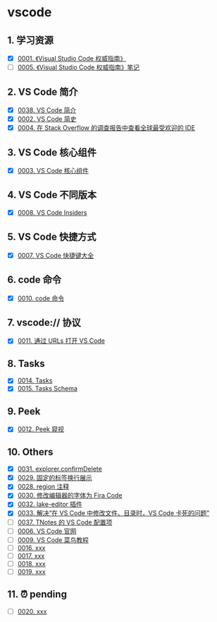 # vscode


## 1. 学习资源

- [x] [0001. 《Visual Studio Code 权威指南》](https://tnotesjs.github.io/TNotes.vscode/notes/0001.%20%E3%80%8AVisual%20Studio%20Code%20%E6%9D%83%E5%A8%81%E6%8C%87%E5%8D%97%E3%80%8B/README)
- [ ] [0005. 《Visual Studio Code 权威指南》笔记](https://tnotesjs.github.io/TNotes.vscode/notes/0005.%20%E3%80%8AVisual%20Studio%20Code%20%E6%9D%83%E5%A8%81%E6%8C%87%E5%8D%97%E3%80%8B%E7%AC%94%E8%AE%B0/README)

## 2. VS Code 简介

- [x] [0038. VS Code 简介](https://tnotesjs.github.io/TNotes.vscode/notes/0038.%20VS%20Code%20%E7%AE%80%E4%BB%8B/README)
- [x] [0002. VS Code 简史](https://tnotesjs.github.io/TNotes.vscode/notes/0002.%20VS%20Code%20%E7%AE%80%E5%8F%B2/README)
- [x] [0004. 在 Stack Overflow 的调查报告中查看全球最受欢迎的 IDE](https://tnotesjs.github.io/TNotes.vscode/notes/0004.%20%E5%9C%A8%20Stack%20Overflow%20%E7%9A%84%E8%B0%83%E6%9F%A5%E6%8A%A5%E5%91%8A%E4%B8%AD%E6%9F%A5%E7%9C%8B%E5%85%A8%E7%90%83%E6%9C%80%E5%8F%97%E6%AC%A2%E8%BF%8E%E7%9A%84%20IDE/README)

## 3. VS Code 核心组件

- [x] [0003. VS Code 核心组件](https://tnotesjs.github.io/TNotes.vscode/notes/0003.%20VS%20Code%20%E6%A0%B8%E5%BF%83%E7%BB%84%E4%BB%B6/README)

## 4. VS Code 不同版本

- [x] [0008. VS Code Insiders](https://tnotesjs.github.io/TNotes.vscode/notes/0008.%20VS%20Code%20Insiders/README)

## 5. VS Code 快捷方式

- [x] [0007. VS Code 快捷键大全](https://tnotesjs.github.io/TNotes.vscode/notes/0007.%20VS%20Code%20%E5%BF%AB%E6%8D%B7%E9%94%AE%E5%A4%A7%E5%85%A8/README)

## 6. code 命令

- [x] [0010. code 命令](https://tnotesjs.github.io/TNotes.vscode/notes/0010.%20code%20%E5%91%BD%E4%BB%A4/README)

## 7. vscode:// 协议

- [x] [0011. 通过 URLs 打开 VS Code](https://tnotesjs.github.io/TNotes.vscode/notes/0011.%20%E9%80%9A%E8%BF%87%20URLs%20%E6%89%93%E5%BC%80%20VS%20Code/README)

## 8. Tasks

- [x] [0014. Tasks](https://tnotesjs.github.io/TNotes.vscode/notes/0014.%20Tasks/README)
- [x] [0015. Tasks Schema](https://tnotesjs.github.io/TNotes.vscode/notes/0015.%20Tasks%20Schema/README)

## 9. Peek

- [x] [0012. Peek 窥视](https://tnotesjs.github.io/TNotes.vscode/notes/0012.%20Peek%20%E7%AA%A5%E8%A7%86/README)

## 10. Others

- [x] [0031. explorer.confirmDelete](https://tnotesjs.github.io/TNotes.vscode/notes/0031.%20explorer.confirmDelete/README)
- [x] [0029. 固定的标签换行展示](https://tnotesjs.github.io/TNotes.vscode/notes/0029.%20%E5%9B%BA%E5%AE%9A%E7%9A%84%E6%A0%87%E7%AD%BE%E6%8D%A2%E8%A1%8C%E5%B1%95%E7%A4%BA/README)
- [x] [0028. region 注释](https://tnotesjs.github.io/TNotes.vscode/notes/0028.%20region%20%E6%B3%A8%E9%87%8A/README)
- [x] [0030. 修改编辑器的字体为 Fira Code](https://tnotesjs.github.io/TNotes.vscode/notes/0030.%20%E4%BF%AE%E6%94%B9%E7%BC%96%E8%BE%91%E5%99%A8%E7%9A%84%E5%AD%97%E4%BD%93%E4%B8%BA%20Fira%20Code/README)
- [x] [0032. lake-editor 插件](https://tnotesjs.github.io/TNotes.vscode/notes/0032.%20lake-editor%20%E6%8F%92%E4%BB%B6/README)
- [x] [0033. 解决“在 VS Code 中修改文件、目录时，VS Code 卡死的问题”](https://tnotesjs.github.io/TNotes.vscode/notes/0033.%20%E8%A7%A3%E5%86%B3%E2%80%9C%E5%9C%A8%20VS%20Code%20%E4%B8%AD%E4%BF%AE%E6%94%B9%E6%96%87%E4%BB%B6%E3%80%81%E7%9B%AE%E5%BD%95%E6%97%B6%EF%BC%8CVS%20Code%20%E5%8D%A1%E6%AD%BB%E7%9A%84%E9%97%AE%E9%A2%98%E2%80%9D/README)
- [ ] [0037. TNotes 的 VS Code 配置项](https://tnotesjs.github.io/TNotes.vscode/notes/0037.%20TNotes%20%E7%9A%84%20VS%20Code%20%E9%85%8D%E7%BD%AE%E9%A1%B9/README)
- [ ] [0006. VS Code 官网](https://tnotesjs.github.io/TNotes.vscode/notes/0006.%20VS%20Code%20%E5%AE%98%E7%BD%91/README)
- [ ] [0009. VS Code 菜鸟教程](https://tnotesjs.github.io/TNotes.vscode/notes/0009.%20VS%20Code%20%E8%8F%9C%E9%B8%9F%E6%95%99%E7%A8%8B/README)
- [ ] [0016. xxx](https://tnotesjs.github.io/TNotes.vscode/notes/0016.%20xxx/README)
- [ ] [0017. xxx](https://tnotesjs.github.io/TNotes.vscode/notes/0017.%20xxx/README)
- [ ] [0018. xxx](https://tnotesjs.github.io/TNotes.vscode/notes/0018.%20xxx/README)
- [ ] [0019. xxx](https://tnotesjs.github.io/TNotes.vscode/notes/0019.%20xxx/README)

## 11. ⏰ pending

- [ ] [0020. xxx](https://tnotesjs.github.io/TNotes.vscode/notes/0020.%20xxx/README)
